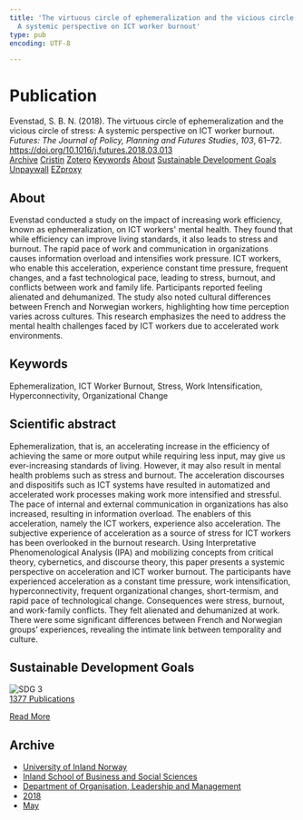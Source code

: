```yaml
---
title: 'The virtuous circle of ephemeralization and the vicious circle of stress:
  A systemic perspective on ICT worker burnout'
type: pub
encoding: UTF-8

---
```

<h1>Publication</h1>
<article id="csl-bib-container-TY7XPVPR" class="csl-bib-container">
  <div class="csl-bib-body"> <div class="csl-entry">Evenstad, S. B. N. (2018). The virtuous circle of ephemeralization and the vicious circle of stress: A systemic perspective on ICT worker burnout. <i>Futures: The Journal of Policy, Planning and Futures Studies</i>, <i>103</i>, 61–72. <a href="https://doi.org/10.1016/j.futures.2018.03.013">https://doi.org/10.1016/j.futures.2018.03.013</a></div> </div>
  <div class="csl-bib-buttons">
    <a href="#taxonomy-article-TY7XPVPR" alt="archive" class="csl-bib-button">Archive</a>
    <a href="https://app.cristin.no/results/show.jsf?id=1587320" alt="Cristin" class="csl-bib-button">Cristin</a>
    <a href="http://zotero.org/groups/5881554/items/TY7XPVPR" alt="Zotero" class="csl-bib-button">Zotero</a>
    <a href="#keywords-article-TY7XPVPR" alt="keywords" class="csl-bib-button">Keywords</a>
    <a href="#about-article-TY7XPVPR" alt="about_pub" class="csl-bib-button">About</a>
    <a href="#sdg-article-TY7XPVPR" alt="sdg" class="csl-bib-button">Sustainable Development Goals</a>
    <a href="https://doi.org/10.1016/j.futures.2018.03.013" alt="Unpaywall" class="csl-bib-button">Unpaywall</a>
    <a href="https://doi.org/10.1016/j.futures.2018.03.013" alt="EZproxy" class="csl-bib-button">EZproxy</a>
  </div>
  <div id="csl-bib-meta-container-TY7XPVPR"></div>
</article>
<div id="csl-bib-meta-TY7XPVPR" class="csl-bib-meta">
  <article id="about-article-TY7XPVPR" class="about_pub-article">
    <h1>About</h1>
    Evenstad conducted a study on the impact of increasing work efficiency, known as ephemeralization, on ICT workers' mental health. They found that while efficiency can improve living standards, it also leads to stress and burnout. The rapid pace of work and communication in organizations causes information overload and intensifies work pressure. ICT workers, who enable this acceleration, experience constant time pressure, frequent changes, and a fast technological pace, leading to stress, burnout, and conflicts between work and family life. Participants reported feeling alienated and dehumanized. The study also noted cultural differences between French and Norwegian workers, highlighting how time perception varies across cultures. This research emphasizes the need to address the mental health challenges faced by ICT workers due to accelerated work environments.
  </article>
  <article id="keywords-article-TY7XPVPR" class="keywords-article">
    <h1>Keywords</h1>
    Ephemeralization, ICT Worker Burnout, Stress, Work Intensification, Hyperconnectivity, Organizational Change
  </article>
  <article id="abstract-article-TY7XPVPR" class="abstract-article">
    <h1>Scientific abstract</h1>
    Ephemeralization, that is, an accelerating increase in the efficiency of achieving the same or more output while requiring less input, may give us ever-increasing standards of living. However, it may also result in mental health problems such as stress and burnout. The acceleration discourses and dispositifs such as ICT systems have resulted in automatized and accelerated work processes making work more intensified and stressful. The pace of internal and external communication in organizations has also increased, resulting in information overload. The enablers of this acceleration, namely the ICT workers, experience also acceleration. The subjective experience of acceleration as a source of stress for ICT workers has been overlooked in the burnout research. Using Interpretative Phenomenological Analysis (IPA) and mobilizing concepts from critical theory, cybernetics, and discourse theory, this paper presents a systemic perspective on acceleration and ICT worker burnout. The participants have experienced acceleration as a constant time pressure, work intensification, hyperconnectivity, frequent organizational changes, short-termism, and rapid pace of technological change. Consequences were stress, burnout, and work-family conflicts. They felt alienated and dehumanized at work. There were some significant differences between French and Norwegian groups’ experiences, revealing the intimate link between temporality and culture.
  </article>
  <article id="sdg-article-TY7XPVPR" class="sdg-article">
    <h1>Sustainable Development Goals</h1>
    <div class="sdg-container"><div id="sdg3" class="sdg">
        <img src="{{< params subfolder >}}images/sdg/sdg03_en.png" class="image" alt="SDG 3">
        <div class="sdg-overlay">
          <a href="{{< params subfolder >}}en/archive/?sdg=3#archive" class="sdg-publication-count"><span>1377</span> Publications</a>
          <p><a href="https://sdgs.un.org/goals/goal3" class="sdg-read-more">Read More</a></p>
        </div>
      </div></div>
  </article>
  <article id="taxonomy-article-TY7XPVPR" class="taxonomy-article">
    <h1>Archive</h1>
    <ul>
      <li><a href="{{< params subfolder >}}en/archive/?key=3DCRN523">University of Inland Norway</a></li>
      <li><a href="{{< params subfolder >}}en/archive/?key=DU8Q9LN9">Inland School of Business and Social Sciences</a></li>
      <li><a href="{{< params subfolder >}}en/archive/?key=4LUWR3ZM">Department of Organisation, Leadership and Management</a></li>
      <li><a href="{{< params subfolder >}}en/archive/?key=32SCKVEY">2018</a></li>
      <li><a href="{{< params subfolder >}}en/archive/?key=5LM6UI7A">May</a></li>
    </ul>
  </article>
</div>
